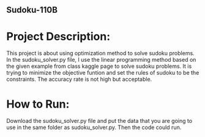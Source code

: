## Sudoku-110B

# Project Description: 
This project is about using optimization method to solve sudoku problems. In the sudoku_solver.py file, I use the linear programming method based on the given example from class kaggle page to solve sudoku problems. It is trying to minimize the objective funtion and set the rules of sudoku to be the constraints. The accuracy rate is not high but acceptable. 
# How to Run: 
Download the sudoku_solver.py file and put the data that you are going to use in the same folder as sudoku_solver.py. Then the code could run.
